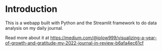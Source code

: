 # Introduction
This is a webapp built with Python and the Streamlit framework to do data analysis on my daily journal. 

Read more about it at <https://medium.com/@jolow999/visualizing-a-year-of-growth-and-gratitude-my-2022-journal-in-review-b6afa4ec61cf>
